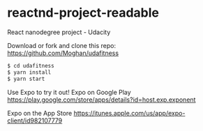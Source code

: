 # reactnd-project-readable
React nanodegree project - Udacity

Download or fork and clone this repo:
https://github.com/Moghan/udafitness

```bash
$ cd udafitness
$ yarn install
$ yarn start
```

Use Expo to try it out!
Expo on Google Play
https://play.google.com/store/apps/details?id=host.exp.exponent

Expo on the App Store
https://itunes.apple.com/us/app/expo-client/id982107779